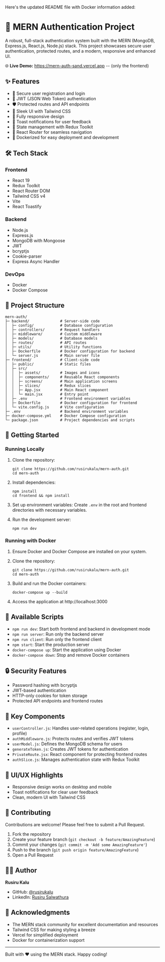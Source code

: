 Here's the updated README file with Docker information added:

# 🚀 MERN Authentication Project

A robust, full-stack authentication system built with the MERN (MongoDB, Express.js, React.js, Node.js) stack. This project showcases secure user authentication, protected routes, and a modern, responsive and enhanced UI.

🌐 **Live Demo:** https://mern-auth-sand.vercel.app -- (only the frontend)

## ✨ Features

- 🔐 Secure user registration and login
- 🎫 JWT (JSON Web Token) authentication
- 🛡️ Protected routes and API endpoints
- 🎨 Sleek UI with Tailwind CSS
- 📱 Fully responsive design
- 🍞 Toast notifications for user feedback
- 🔄 State management with Redux Toolkit
- 🚦 React Router for seamless navigation
- 🐳 Dockerized for easy deployment and development

## 🛠️ Tech Stack

### Frontend

- React 19
- Redux Toolkit
- React Router DOM
- Tailwind CSS v4
- Vite
- React Toastify

### Backend

- Node.js
- Express.js
- MongoDB with Mongoose
- JWT
- bcryptjs
- Cookie-parser
- Express Async Handler

### DevOps

- Docker
- Docker Compose

## 📁 Project Structure

```
mern-auth/
├─ backend/              # Server-side code
│  ├─ config/            # Database configuration
│  ├─ controllers/       # Request handlers
│  ├─ middleware/        # Custom middleware
│  ├─ models/            # Database models
│  ├─ routes/            # API routes
│  ├─ utils/             # Utility functions
│  ├─ Dockerfile         # Docker configuration for backend
│  └─ server.js          # Main server file
├─ frontend/             # Client-side code
│  ├─ public/            # Static files
│  ├─ src/
│  │  ├─ assets/         # Images and icons
│  │  ├─ components/     # Reusable React components
│  │  ├─ screens/        # Main application screens
│  │  ├─ slices/         # Redux slices
│  │  ├─ App.jsx         # Main React component
│  │  └─ main.jsx        # Entry point
│  ├─ .env               # Frontend environment variables
│  ├─ Dockerfile         # Docker configuration for frontend
│  └─ vite.config.js     # Vite configuration
├─ .env                  # Backend environment variables
├─ docker-compose.yml    # Docker Compose configuration
└─ package.json          # Project dependencies and scripts
```

## 🚀 Getting Started

### Running Locally

1. Clone the repository:

   ```
   git clone https://github.com/rusirukalu/mern-auth.git
   cd mern-auth
   ```

2. Install dependencies:

   ```
   npm install
   cd frontend && npm install
   ```

3. Set up environment variables:
   Create `.env` in the root and frontend directories with necessary variables.

4. Run the development server:
   ```
   npm run dev
   ```

### Running with Docker

1. Ensure Docker and Docker Compose are installed on your system.

2. Clone the repository:

   ```
   git clone https://github.com/rusirukalu/mern-auth.git
   cd mern-auth
   ```

3. Build and run the Docker containers:

   ```
   docker-compose up --build
   ```

4. Access the application at http://localhost:3000

## 📜 Available Scripts

- `npm run dev`: Start both frontend and backend in development mode
- `npm run server`: Run only the backend server
- `npm run client`: Run only the frontend client
- `npm start`: Start the production server
- `docker-compose up`: Start the application using Docker
- `docker-compose down`: Stop and remove Docker containers

## 🔒 Security Features

- Password hashing with bcryptjs
- JWT-based authentication
- HTTP-only cookies for token storage
- Protected API endpoints and frontend routes

## 🌟 Key Components

- `userController.js`: Handles user-related operations (register, login, profile)
- `authMiddleware.js`: Protects routes and verifies JWT tokens
- `userModel.js`: Defines the MongoDB schema for users
- `generateToken.js`: Creates JWT tokens for authentication
- `PrivateRoute.jsx`: React component for protecting frontend routes
- `authSlice.js`: Manages authentication state with Redux Toolkit

## 🎨 UI/UX Highlights

- Responsive design works on desktop and mobile
- Toast notifications for clear user feedback
- Clean, modern UI with Tailwind CSS

## 🤝 Contributing

Contributions are welcome! Please feel free to submit a Pull Request.

1. Fork the repository
2. Create your feature branch (`git checkout -b feature/AmazingFeature`)
3. Commit your changes (`git commit -m 'Add some AmazingFeature'`)
4. Push to the branch (`git push origin feature/AmazingFeature`)
5. Open a Pull Request

## 👨‍💻 Author

**Rusiru Kalu**

- GitHub: [@rusirukalu](https://github.com/rusirukalu)
- LinkedIn: [Rusiru Salwathura](https://www.linkedin.com/in/rusiru-salwathura-8a2b34303/)

## 🙏 Acknowledgments

- The MERN stack community for excellent documentation and resources
- Tailwind CSS for making styling a breeze
- Vercel for simplified deployment
- Docker for containerization support

---

Built with ❤️ using the MERN stack. Happy coding!
